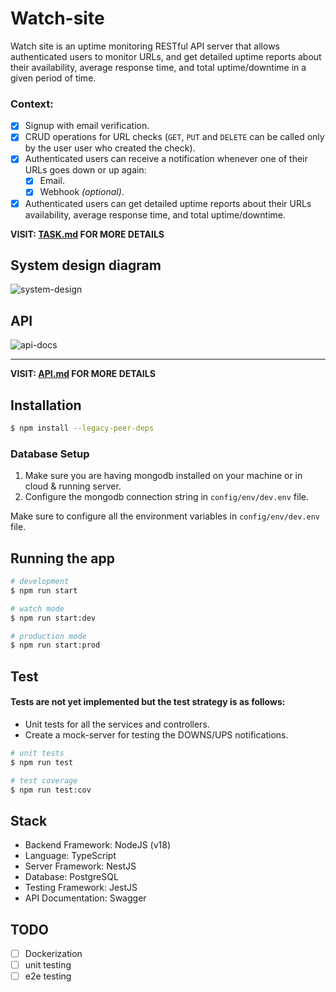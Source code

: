 # Watch-site
 Watch site is an uptime monitoring RESTful API server that allows authenticated users to monitor URLs, and get detailed uptime reports about their availability, average response time, and total uptime/downtime in a given period of time.


<!-- 
- Functions documentations:
```ts
/** Does something interesting
* 
* @param Place $where Where something interesting takes place
* @param integer $repeat How many times something interesting should happen
*
* @throws Some_Exception_Class If something interesting cannot happen
* @return Status
*/
``` -->

### Context:

- [x] Signup with email verification. 
- [x] CRUD operations for URL checks (`GET`, `PUT` and `DELETE` can be called only by the user user who created the check). 
- [x] Authenticated users can receive a notification whenever one of their URLs goes down or up again:
  - [x] Email.
  - [x] Webhook *(optional)*.
- [x] Authenticated users can get detailed uptime reports about their URLs availability, average response time, and total uptime/downtime.

**VISIT: [TASK.md](./TASK.md) FOR MORE DETAILS**

## System design diagram

![system-design](./assets/design.png)

## API

![api-docs](./assets/api.png)

<hr/>


**VISIT: [API.md](./API.md) FOR MORE DETAILS**


## Installation

```bash
$ npm install --legacy-peer-deps
```

### Database Setup
1. Make sure you are having mongodb installed on your machine or in cloud & running server.
2. Configure the mongodb connection string in `config/env/dev.env` file.

Make sure to configure all the environment variables in `config/env/dev.env` file.

## Running the app

```bash
# development
$ npm run start

# watch mode
$ npm run start:dev

# production mode
$ npm run start:prod
```

## Test

#### Tests are not yet implemented but the test strategy is as follows:
- Unit tests for all the services and controllers.
- Create a mock-server for testing the DOWNS/UPS notifications.

```bash
# unit tests
$ npm run test

# test coverage
$ npm run test:cov
```

## Stack

- Backend Framework: NodeJS (v18)
- Language: TypeScript
- Server Framework: NestJS
- Database: PostgreSQL
- Testing Framework: JestJS
- API Documentation: Swagger


## TODO

- [ ] Dockerization
- [ ] unit testing
- [ ] e2e testing
